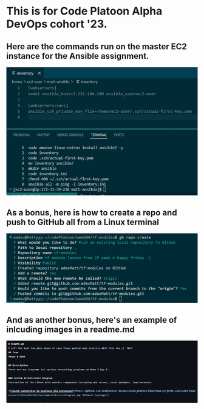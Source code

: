 # This is for Code Platoon Alpha DevOps cohort '23.

## Here are the commands run on the master EC2 instance for the Ansible assignment.
![picture describing terminal code for setting up master EC2 instance with Ansible](https://github.com/adasMatt/w05Ansible/blob/master/images/mattAnsibleMasterEC2.jpg "Setup Ansible master server")

## As a bonus, here is how to create a repo and push to GitHub all from a Linux terminal

![picture describing terminal code for creating and pushing locally created git repo to GitHub](https://github.com/adasMatt/w05Ansible/blob/master/images/ghRepoCreate.png "Create new git repo and push to GitHub from terminal")

## And as another bonus, here's an example of inlcuding images in a readme.md

![inlcuding images in a readme.md](https://github.com/adasMatt/w05Ansible/blob/master/images/readmeMarkdownWithImages.png "Inlcuding images in a readme.md")
